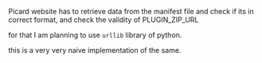 Picard website has to retrieve data from the manifest file and check if its in correct format, and check the validity of PLUGIN_ZIP_URL

for that I am planning to use `urllib` library of python.

this is a very very naive implementation of the same.
